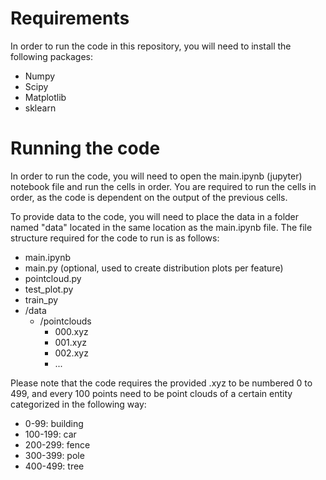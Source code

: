 # Requirements

In order to run the code in this repository, you will need to install the following packages:
* Numpy
* Scipy
* Matplotlib
* sklearn

# Running the code
In order to run the code, you will need to open the main.ipynb (jupyter) notebook file and run the cells in order. You are required to run the cells in order, as the code is dependent on the output of the previous cells.

To provide data to the code, you will need to place the data in a folder named "data" located in the same location as the main.ipynb file.
The file structure required for the code to run is as follows:
* main.ipynb
* main.py (optional, used to create distribution plots per feature)
* pointcloud.py
* test_plot.py
* train_py
* /data
    * /pointclouds
        * 000.xyz
        * 001.xyz
        * 002.xyz
        * ...
    
Please note that the code requires the provided .xyz to be numbered 0 to 499,
and every 100 points need to be point clouds of a certain entity categorized in the following way:
* 0-99: building
* 100-199: car
* 200-299: fence
* 300-399: pole
* 400-499: tree